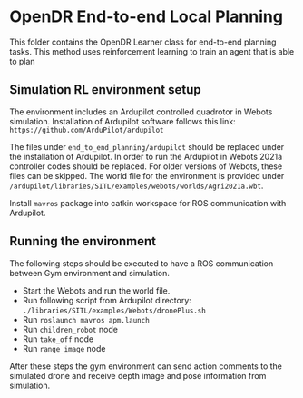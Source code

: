 # OpenDR End-to-end Local Planning

This folder contains the OpenDR Learner class for end-to-end planning tasks. 
This method uses reinforcement learning to train an agent that is able to plan 

## Simulation RL environment setup

The environment includes an Ardupilot controlled quadrotor in Webots simulation. 
Installation of Ardupilot software follows this link: `https://github.com/ArduPilot/ardupilot`

The files under `end_to_end_planning/ardupilot` should be replaced under the installation of Ardupilot.
In order to run the Ardupilot in Webots 2021a controller codes should be replaced. 
For older versions of Webots, these files can be skipped.
The world file for the environment is provided 
under `/ardupilot/libraries/SITL/examples/webots/worlds/Agri2021a.wbt`.

Install `mavros` package into catkin workspace for ROS communication with Ardupilot. 

## Running the environment

The following steps should be executed to have a ROS communication between Gym environment and simulation.
- Start the Webots and run the world file.
- Run following script from Ardupilot directory: `./libraries/SITL/examples/Webots/dronePlus.sh`
- Run `roslaunch mavros apm.launch`
- Run `children_robot` node
- Run `take_off` node
- Run `range_image` node

After these steps the gym environment can send action comments to the 
simulated drone and receive depth image and pose information from simulation. 

